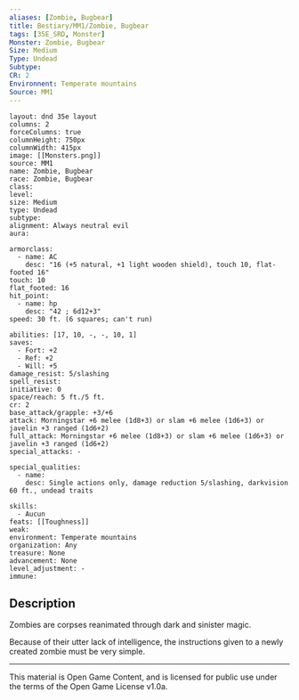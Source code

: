 ```yaml
---
aliases: [Zombie, Bugbear]
title: Bestiary/MM1/Zombie, Bugbear
tags: [35E_SRD, Monster]
Monster: Zombie, Bugbear
Size: Medium
Type: Undead
Subtype: 
CR: 2
Environnent: Temperate mountains
Source: MM1
---
```


```statblock
layout: dnd 35e layout
columns: 2
forceColumns: true
columnHeight: 750px
columnWidth: 415px
image: [[Monsters.png]]
source: MM1
name: Zombie, Bugbear
race: Zombie, Bugbear
class: 
level: 
size: Medium
type: Undead
subtype: 
alignment: Always neutral evil
aura: 

armorclass:
  - name: AC
    desc: "16 (+5 natural, +1 light wooden shield), touch 10, flat-footed 16"
touch: 10
flat_footed: 16
hit_point:
  - name: hp
    desc: "42 ; 6d12+3"
speed: 30 ft. (6 squares; can't run)

abilities: [17, 10, -, -, 10, 1]
saves:
  - Fort: +2
  - Ref: +2
  - Will: +5
damage_resist: 5/slashing
spell_resist: 
initiative: 0
space/reach: 5 ft./5 ft.
cr: 2
base_attack/grapple: +3/+6
attack: Morningstar +6 melee (1d8+3) or slam +6 melee (1d6+3) or javelin +3 ranged (1d6+2)
full_attack: Morningstar +6 melee (1d8+3) or slam +6 melee (1d6+3) or javelin +3 ranged (1d6+2)
special_attacks: -

special_qualities:
  - name: 
    desc: Single actions only, damage reduction 5/slashing, darkvision 60 ft., undead traits

skills:
  - Aucun
feats: [[Toughness]]
weak: 
environment: Temperate mountains
organization: Any
treasure: None
advancement: None
level_adjustment: -
immune: 
```

## Description

<p>Zombies are corpses reanimated through dark and sinister magic.</p>
<p>Because of their utter lack of intelligence, the instructions given to a newly created zombie must be very simple.</p>

---

This material is Open Game Content, and is licensed for public use under
the terms of the Open Game License v1.0a.
